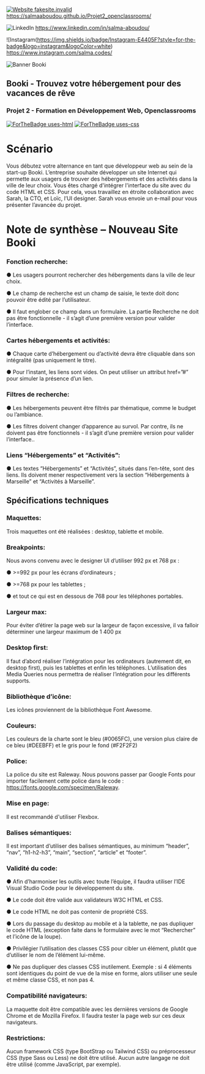 
[![Website fakesite.invalid](https://img.shields.io/website-up-down-green-red/http/fakesite.invalid.svg)](http://fakesite.invalid/)
https://salmaaboudou.github.io/Projet2_openclassrooms/

![LinkedIn](https://img.shields.io/badge/linkedin-%230077B5.svg?style=for-the-badge&logo=linkedin&logoColor=white) 
https://www.linkedin.com/in/salma-aboudou/

![Instagram(https://img.shields.io/badge/Instagram-E4405F?style=for-the-badge&logo=instagram&logoColor=white)
https://www.instagram.com/salma.codes/

![Banner Booki](https://user.oc-static.com/upload/2022/06/20/16557256333819_FR_1155_P3_Banner-Booki.png)

## Booki - Trouvez votre hébergement pour des vacances de rêve 

### Projet 2 - Formation en Développement Web, Openclassrooms

[![ForTheBadge uses-html](http://ForTheBadge.com/images/badges/uses-html.svg)](http://ForTheBadge.com)
[![ForTheBadge uses-css](http://ForTheBadge.com/images/badges/uses-css.svg)](http://ForTheBadge.com)

# Scénario 

Vous débutez votre alternance en tant que développeur web au sein de la start-up Booki. 
L’entreprise souhaite développer un site Internet qui permette aux usagers de trouver des
hébergements et des activités dans la ville de leur choix.
Vous êtes chargé d'intégrer l'interface du site avec du code HTML et CSS. Pour cela, vous travaillez en
étroite collaboration avec Sarah, la CTO, et Loïc, l’UI designer. 
Sarah vous envoie un e-mail pour vous présenter l’avancée du projet.

# Note de synthèse – Nouveau Site Booki

### Fonction recherche:
● Les usagers pourront rechercher des hébergements dans la ville de leur choix.

● Le champ de recherche est un champ de saisie, le texte doit donc pouvoir être édité par l’utilisateur.

● Il faut englober ce champ dans un formulaire. La partie Recherche ne doit pas être fonctionnelle - il s’agit d’une première version pour valider l’interface.

### Cartes hébergements et activités:
● Chaque carte d’hébergement ou d’activité devra être cliquable dans son intégralité (pas uniquement le titre).

● Pour l’instant, les liens sont vides. On peut utiliser un attribut href=”#” pour simuler la présence d’un lien.

### Filtres de recherche:
● Les hébergements peuvent être filtrés par thématique, comme le budget ou l’ambiance.

● Les filtres doivent changer d’apparence au survol. Par contre, ils ne doivent pas être fonctionnels - il s’agit d’une première version pour valider l’interface..

### Liens “Hébergements” et “Activités”:
● Les textes “Hébergements” et “Activités”, situés dans l’en-tête, sont des liens. Ils doivent mener respectivement vers la section “Hébergements à Marseille” et “Activités à Marseille”.

## Spécifications techniques

### Maquettes:
Trois maquettes ont été réalisées : desktop, tablette et mobile.

### Breakpoints:
Nous avons convenu avec le designer UI d’utiliser 992 px et 768 px :

● >=992 px pour les écrans d’ordinateurs ;

● >=768 px pour les tablettes ;

● et tout ce qui est en dessous de 768 pour les téléphones portables.

### Largeur max:
Pour éviter d’étirer la page web sur la largeur de façon excessive, il va falloir déterminer une largeur maximum de 1 400 px

### Desktop first:
Il faut d’abord réaliser l’intégration pour les ordinateurs (autrement dit, en desktop first), puis les tablettes et enfin les téléphones. L’utilisation des Media Queries nous permettra de réaliser l’intégration pour les différents supports.

### Bibliothèque d’icône:
Les icônes proviennent de la bibliothèque Font Awesome.

### Couleurs: 
Les couleurs de la charte sont le bleu (#0065FC), une version plus claire de ce bleu (#DEEBFF) et le gris pour le fond (#F2F2F2)

### Police: 
La police du site est Raleway. Nous pouvons passer par Google Fonts pour importer facilement cette police dans le code : https://fonts.google.com/specimen/Raleway.

### Mise en page:
Il est recommandé d'utiliser Flexbox.

### Balises sémantiques:
Il est important d’utiliser des balises sémantiques, au minimum “header”, “nav”, “h1-h2-h3”, “main”, “section”, “article” et “footer”.

### Validité du code:
● Afin d’harmoniser les outils avec toute l’équipe, il faudra utiliser l’IDE Visual Studio Code pour le développement du site.

● Le code doit être valide aux validateurs W3C HTML et CSS.

● Le code HTML ne doit pas contenir de propriété CSS.

● Lors du passage du desktop au mobile et à la tablette, ne pas dupliquer le code HTML (exception faite dans le formulaire avec le mot “Rechercher” et l’icône de la loupe).

● Privilégier l’utilisation des classes CSS pour cibler un élément, plutôt que d’utiliser le nom de l’élément lui-même.

● Ne pas dupliquer des classes CSS inutilement. Exemple : si 4 éléments sont identiques du point de vue de la mise en forme, alors utiliser une seule et même classe CSS, et non pas 4.

### Compatibilité navigateurs:
La maquette doit être compatible avec les dernières versions de Google Chrome et de Mozilla Firefox. Il faudra tester la page web sur ces deux navigateurs.

### Restrictions: 
Aucun framework CSS (type BootStrap ou Tailwind CSS) ou préprocesseur CSS (type Sass ou Less) ne doit être utilisé. Aucun autre langage ne doit être utilisé (comme JavaScript, par exemple).

